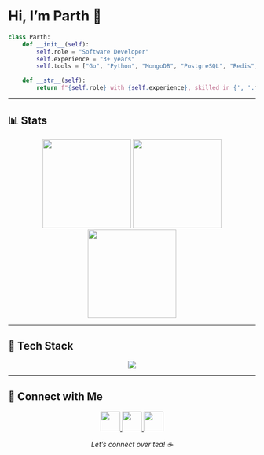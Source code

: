 # Hi, I’m Parth 👋

```python
class Parth:
    def __init__(self):
        self.role = "Software Developer"
        self.experience = "3+ years"
        self.tools = ["Go", "Python", "MongoDB", "PostgreSQL", "Redis", "Docker", "Git", "AWS", "AI"]

    def __str__(self):
        return f"{self.role} with {self.experience}, skilled in {', '.join(self.tools)}"
```

---

## 📊 Stats

<div align="center">
  <img height="180em" src="https://github-readme-stats.vercel.app/api?username=mrparth23&show_icons=true&theme=dark&hide_border=true&include_all_commits=true&count_private=true"/>
  <img height="180em" src="https://github-readme-stats.vercel.app/api/top-langs/?username=mrparth23&layout=compact&theme=dark&hide_border=true"/>
</div>

<div align="center">
  <img height="180em" src="https://github-readme-streak-stats.herokuapp.com?user=mrparth23&theme=dark&hide_border=true"/>
</div>

---

## 🧰 Tech Stack

<p align="center">
  <img src="https://skillicons.dev/icons?i=go,python,mongodb,postgresql,redis,docker,git,aws,ai&theme=dark"/>
</p>

---

## 📢 Connect with Me

<p align="center">
  <a href="https://www.linkedin.com/in/parthsarkhelia" target="_blank">
    <img src="https://skillicons.dev/icons?i=linkedin" height="40"/>
  </a>
  <a href="https://x.com/mrparth23" target="_blank">
    <img src="https://skillicons.dev/icons?i=twitter" height="40"/>
  </a>
  <a href="mailto:mrparth2302@gmail.com" target="_blank">
    <img src="https://skillicons.dev/icons?i=gmail" height="40"/>
  </a>
</p>

<p align="center">
  <em>Let’s connect over tea! ☕</em>
</p>

